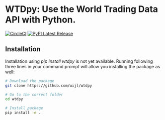 # WTDpy: Use the World Trading Data API with Python.

[![CircleCI](https://circleci.com/gh/uijl/wtdpy.svg?style=svg)](https://circleci.com/gh/uijl/wtdpy)
[![PyPI Latest Release](https://img.shields.io/pypi/v/wtdpy.svg)](https://pypi.org/project/wtdpy/)

## Installation

Installation using *pip install wtdpy* is not yet available. Running following three lines in your command prompt will allow you installing the package as well:

``` bash
# Download the package
git clone https://github.com/uijl/wtdpy

# Go to the correct folder
cd wtdpy

# Install package
pip install -e .
```
